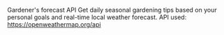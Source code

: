 ﻿Gardener's forecast API
Get daily seasonal gardening tips based on your personal goals and real-time local weather forecast.
API used: https://openweathermap.org/api
